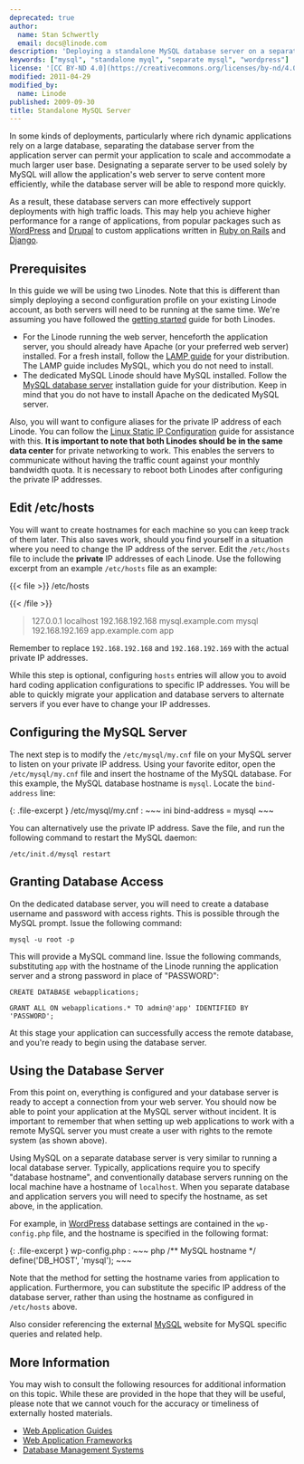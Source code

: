 ```yaml
---
deprecated: true
author:
  name: Stan Schwertly
  email: docs@linode.com
description: 'Deploying a standalone MySQL database server on a separate Linode for increased application performance.'
keywords: ["mysql", "standalone myql", "separate mysql", "wordpress"]
license: '[CC BY-ND 4.0](https://creativecommons.org/licenses/by-nd/4.0)'
modified: 2011-04-29
modified_by:
  name: Linode
published: 2009-09-30
title: Standalone MySQL Server
---
```


In some kinds of deployments, particularly where rich dynamic applications rely on a large database, separating the database server from the application server can permit your application to scale and accommodate a much larger user base. Designating a separate server to be used solely by MySQL will allow the application's web server to serve content more efficiently, while the database server will be able to respond more quickly.

As a result, these database servers can more effectively support deployments with high traffic loads. This may help you achieve higher performance for a range of applications, from popular packages such as [WordPress](/docs/web-applications/cms-guides/wordpress/) and [Drupal](/docs/web-applications/cms-guides/drupal/) to custom applications written in [Ruby on Rails](/docs/frameworks/) and [Django](/docs/frameworks/).

Prerequisites
-------------

In this guide we will be using two Linodes. Note that this is different than simply deploying a second configuration profile on your existing Linode account, as both servers will need to be running at the same time. We're assuming you have followed the [getting started](/docs/getting-started/) guide for both Linodes.

-   For the Linode running the web server, henceforth the application server, you should already have Apache (or your preferred web server) installed. For a fresh install, follow the [LAMP guide](/docs/lamp-guides/) for your distribution. The LAMP guide includes MySQL, which you do not need to install.
-   The dedicated MySQL Linode should have MySQL installed. Follow the [MySQL database server](/docs/databases/mysql/) installation guide for your distribution. Keep in mind that you do not have to install Apache on the dedicated MySQL server.

Also, you will want to configure aliases for the private IP address of each Linode. You can follow the [Linux Static IP Configuration](/docs/networking/configuring-static-ip-interfaces) guide for assistance with this. **It is important to note that both Linodes should be in the same data center** for private networking to work. This enables the servers to communicate without having the traffic count against your monthly bandwidth quota. It is necessary to reboot both Linodes after configuring the private IP addresses.

Edit /etc/hosts
---------------

You will want to create hostnames for each machine so you can keep track of them later. This also saves work, should you find yourself in a situation where you need to change the IP address of the server. Edit the `/etc/hosts` file to include the **private** IP addresses of each Linode. Use the following excerpt from an example `/etc/hosts` file as an example:

{{< file >}}
/etc/hosts

{{< /file >}}

> 127.0.0.1 localhost 192.168.192.168 mysql.example.com mysql 192.168.192.169 app.example.com app

Remember to replace `192.168.192.168` and `192.168.192.169` with the actual private IP addresses.

While this step is optional, configuring `hosts` entries will allow you to avoid hard coding application configurations to specific IP addresses. You will be able to quickly migrate your application and database servers to alternate servers if you ever have to change your IP addresses.

Configuring the MySQL Server
----------------------------

The next step is to modify the `/etc/mysql/my.cnf` file on your MySQL server to listen on your private IP address. Using your favorite editor, open the `/etc/mysql/my.cnf` file and insert the hostname of the MySQL database. For this example, the MySQL database hostname is `mysql`. Locate the `bind-address` line:

{: .file-excerpt }
/etc/mysql/my.cnf
:   ~~~ ini
    bind-address = mysql
    ~~~

You can alternatively use the private IP address. Save the file, and run the following command to restart the MySQL daemon:

    /etc/init.d/mysql restart

Granting Database Access
------------------------

On the dedicated database server, you will need to create a database username and password with access rights. This is possible through the MySQL prompt. Issue the following command:

    mysql -u root -p

This will provide a MySQL command line. Issue the following commands, substituting `app` with the hostname of the Linode running the application server and a strong password in place of "PASSWORD":

    CREATE DATABASE webapplications;

    GRANT ALL ON webapplications.* TO admin@'app' IDENTIFIED BY 'PASSWORD';

At this stage your application can successfully access the remote database, and you're ready to begin using the database server.

Using the Database Server
-------------------------

From this point on, everything is configured and your database server is ready to accept a connection from your web server. You should now be able to point your application at the MySQL server without incident. It is important to remember that when setting up web applications to work with a remote MySQL server you must create a user with rights to the remote system (as shown above).

Using MySQL on a separate database server is very similar to running a local database server. Typically, applications require you to specify "database hostname", and conventionally database servers running on the local machine have a hostname of `localhost`. When you separate database and application servers you will need to specify the hostname, as set above, in the application.

For example, in [WordPress](/docs/web-applications/cms-guides/wordpress/) database settings are contained in the `wp-config.php` file, and the hostname is specified in the following format:

{: .file-excerpt }
wp-config.php
:   ~~~ php
    /** MySQL hostname */ 
    define('DB_HOST', 'mysql');
    ~~~

Note that the method for setting the hostname varies from application to application. Furthermore, you can substitute the specific IP address of the database server, rather than using the hostname as configured in `/etc/hosts` above.

Also consider referencing the external [MySQL](http://www.mysql.com/) website for MySQL specific queries and related help.

More Information
----------------

You may wish to consult the following resources for additional information on this topic. While these are provided in the hope that they will be useful, please note that we cannot vouch for the accuracy or timeliness of externally hosted materials.

- [Web Application Guides](/docs/web-applications/)
- [Web Application Frameworks](/docs/frameworks/)
- [Database Management Systems](/docs/databases/)



